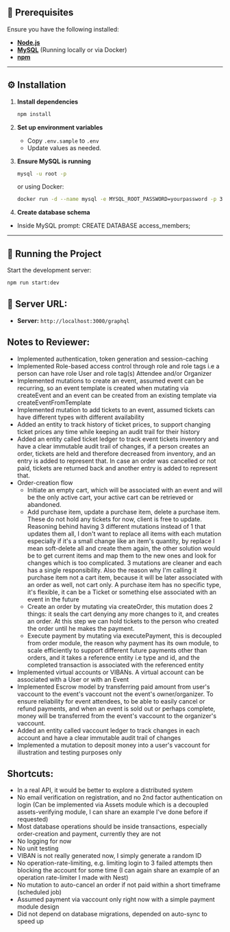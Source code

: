 ## 📌 Prerequisites

Ensure you have the following installed:

- **[Node.js](https://nodejs.org/)**
- **[MySQL](https://dev.mysql.com/downloads/mysql/)** (Running locally or via Docker)
- **[npm](https://www.npmjs.com/get-npm)**

---

## ⚙️ Installation

1. **Install dependencies**
   ```sh
   npm install
   ```

2. **Set up environment variables**
   - Copy `.env.sample` to `.env`
   - Update values as needed.

3. **Ensure MySQL is running**
   ```sh
   mysql -u root -p
   ```
   or using Docker:
   ```sh
   docker run -d --name mysql -e MYSQL_ROOT_PASSWORD=yourpassword -p 3306:3306 mysql:latest
   ```
4. **Create database schema**
  - Inside MySQL prompt: CREATE DATABASE access_members;

---

## 🚀 Running the Project

Start the development server:
```sh
npm run start:dev
```

## 📡 Server URL:
- **Server:** `http://localhost:3000/graphql`

## Notes to Reviewer:
- Implemented authentication, token generation and session-caching
- Implemented Role-based access control through role and role tags i.e a person can have role User and role tag(s) Attendee and/or Organizer
- Implemented mutations to create an event, assumed event can be recurring, so an event template is created when mutating via createEvent and an event can be created from an existing template via createEventFromTemplate
- Implemented mutation to add tickets to an event, assumed tickets can have different types with different availability
- Added an entity to track history of ticket prices, to support changing ticket prices any time while keeping an audit trail for their history
- Added an entity called ticket ledger to track event tickets inventory and have a clear immutable audit trail of changes, if a person creates an order, tickets are held and therefore decreased from inventory, and an entry is added to represent that. In case an order was cancelled or not paid, tickets are returned back and another entry is added to represent that.
- Order-creation flow
  - Initiate an empty cart, which will be associated with an event and will be the only active cart, your active cart can be retrieved or abandoned.
  - Add purchase item, update a purchase item, delete a purchase item. These do not hold any tickets for now, client is free to update. Reasoning behind having 3 different mutations instead of 1 that updates them all, I don't want to replace all items with each mutation especially if it's a small change like an item's quantity, by replace I mean soft-delete all and create them again, the other solution would be to get current items and map them to the new ones and look for changes which is too complicated. 3 mutations are cleaner and each has a single responsibility. Also the reason why I'm calling it purchase item not a cart item, because it will be later associated with an order as well, not cart only. A purchase item has no specific type, it's flexible, it can be a Ticket or something else associated with an event in the future
  - Create an order by mutating via createOrder, this mutation does 2 things: it seals the cart denying any more changes to it, and creates an order. At this step we can hold tickets to the person who created the order until he makes the payment.
  - Execute payment by mutating via executePayment, this is decoupled from order module, the reason why payment has its own module, to scale efficiently to support different future payments other than orders, and it takes a reference entity i.e type and id, and the completed transaction is associated with the referenced entity
- Implemented virtual accounts or VIBANs. A virtual account can be associated with a User or with an Event
- Implemented Escrow model by transferring paid amount from user's vaccount to the event's vaccount not the event's owner/organizer. To ensure reliability for event attendees, to be able to easily cancel or refund payments, and when an event is sold out or perhaps complete, money will be transferred from the event's vaccount to the organizer's vaccount.
- Added an entity called vaccount ledger to track changes in each account and have a clear immutable audit trail of changes
- Implemented a mutation to deposit money into a user's vaccount for illustration and testing purposes only

## Shortcuts:
- In a real API, it would be better to explore a distributed system
- No email verification on registration, and no 2nd factor authentication on login (Can be implemented via Assets module which is a decoupled assets-verifying module, I can share an example I've done before if requested)
- Most database operations should be inside transactions, especially order-creation and payment, currently they are not
- No logging for now
- No unit testing
- VIBAN is not really generated now, I simply generate a random ID
- No operation-rate-limiting, e.g. limiting login to 3 failed attempts then blocking the account for some time (I can again share an example of an operation rate-limiter I made with Nest)
- No mutation to auto-cancel an order if not paid within a short timeframe (scheduled job)
- Assumed payment via vaccount only right now with a simple payment module design
- Did not depend on database migrations, depended on auto-sync to speed up
